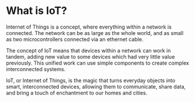 # What is IoT?

Internet of Things is a concept, where everything within a network is connected. The network can be as large as the whole world, and as small as two microcontrollers connected via an ethernet cable.

The concept of IoT means that devices within a network can work in tandem, adding new value to some devices which had very little value previously. This unified work can use simple components to create complex interconnected systems.

IoT, or Internet of Things, is the magic that turns everyday objects into smart, interconnected devices, allowing them to communicate, share data, and bring a touch of enchantment to our homes and cities.
